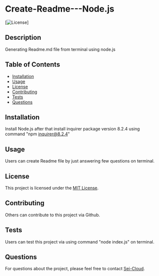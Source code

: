 # Create-Readme---Node.js

[![License](https://img.shields.io/badge/License-MIT-blue.svg)]

## Description

Generating Readme.md file from terminal using node.js

## Table of Contents

- [Installation](#installation)
- [Usage](#usage)
- [License](#license)
- [Contributing](#contributing)
- [Tests](#tests)
- [Questions](#questions)

## Installation

Install Node.js after that install inquirer package version 8.2.4 using command "npm inquirer@8.2.4"

## Usage

Users can create Readme file by just answering few questions on terminal.

## License

This project is licensed under the [MIT License](https://opensource.org/licenses/MIT).

## Contributing

Others can contribute to this project via Github.

## Tests

Users can test this project via using command "node index.js" on terminal.

## Questions

For questions about the project, please feel free to contact [Sei-Cloud](https://github.com/Sei-Cloud).


